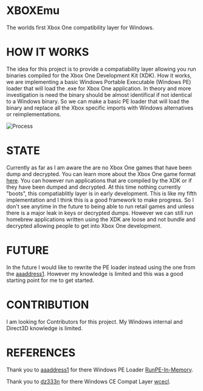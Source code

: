 # XBOXEmu
The worlds first Xbox One compatibility layer for Windows.

# HOW IT WORKS
The idea for this project is to provide a compatiability layer allowing you run binaries compiled for the Xbox One Development Kit (XDK).
How it works, we are implementing a basic Windows Portable Executable (Windows PE) loader that will load the .exe for Xbox One application.
In theory and more investigation is need the binary should be almost identifical if not identical to a Windows binary.
So we can make a basic PE loader that will load the binary and replace all the Xbox specific imports with Windows alternatives or reimplementations.

![Process](https://user-images.githubusercontent.com/1505374/213362265-a37457b2-96c2-4ddf-bf11-3b7b9a715a77.png)

# STATE
Currently as far as I am aware the are no Xbox One games that have been dump and decrypted. 
You can learn more about the Xbox One game format [here](https://xosft.dev/wiki/xbox-virtual-drive/).
You can however run applications that are compiled by the XDK or if they have been dumped and decrypted.
At this time nothing currently "boots", this compatiablitly layer is in early development.
This is like my fifth implementation and I think this is a good framework to make progress.
So I don't see anytime in the future to being able to run retail games and unless there is a major leak in keys or decrypted dumps.
However we can still run homebrew applications written using the XDK are loose and not bundle and decrypted allowing people to get into Xbox One development.

# FUTURE
In the future I would like to rewrite the PE loader instead using the one from the [aaaddress1](https://github.com/aaaddress1).
However my knowledge is limited and this was a good starting point for me to get started.

# CONTRIBUTION
I am looking for Contributors for this project. My Windows internal and Direct3D knowledge is limited.

# REFERENCES

Thank you to [aaaddress1](https://github.com/aaaddress1) for there Windows PE Loader [RunPE-In-Memory](https://github.com/aaaddress1/RunPE-In-Memory).

Thank you to [dz333n](https://github.com/dz333n/) for there Windows CE Compat Layer [wcecl](https://github.com/dz333n/wcecl/).
